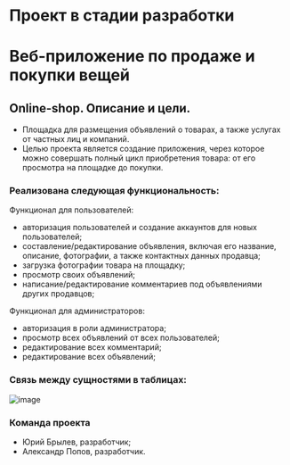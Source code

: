 # Проект в стадии разработки
# Веб-приложение по продаже и покупки вещей

## Online-shop. Описание и цели.
- Площадка для размещения объявлений о товарах, а также услугах от частных лиц и компаний.
- Целью проекта является создание приложения, через которое можно совершать полный цикл приобретения товара: от его просмотра на площадке до покупки. 

### Реализована следующая функциональность:

Функционал для пользователей:
- авторизация пользователей и создание аккаунтов для новых пользователей;
- составление/редактирование объявления, включая его название, описание, фотографии, а также контактных данных продавца;
- загрузка фотографии товара на площадку;
- просмотр своих объявлений;
- написание/редактирование комментариев под объявлениями других продавцов;

Функционал для администраторов:
- авторизация в роли администратора;
- просмотр всех объявлений от всех пользователей;
- редактирование всех комментарий;
- редактирование всех объявлений;

### Связь между сущностями в таблицах:
![image](https://github.com/Caveri95/ClothesShop/assets/115732440/0a87e602-df43-45cd-8c4b-e323411eae19)




### Команда проекта
- Юрий Брылев, разработчик;
- Александр Попов, разработчик.
